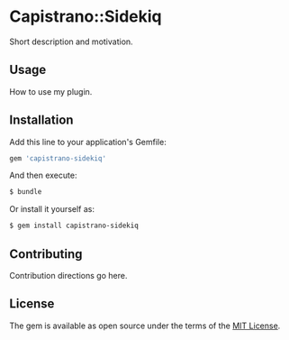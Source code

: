 # Capistrano::Sidekiq
Short description and motivation.

## Usage
How to use my plugin.

## Installation
Add this line to your application's Gemfile:

```ruby
gem 'capistrano-sidekiq'
```

And then execute:
```bash
$ bundle
```

Or install it yourself as:
```bash
$ gem install capistrano-sidekiq
```

## Contributing
Contribution directions go here.

## License
The gem is available as open source under the terms of the [MIT License](http://opensource.org/licenses/MIT).
